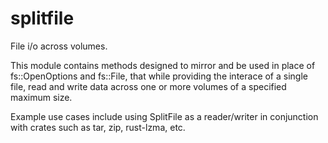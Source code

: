 # splitfile
File i/o across volumes.

This module contains methods designed to mirror and be used in place of fs::OpenOptions and fs::File, that while providing the interace of a single file, read and write data across one or more volumes of a specified maximum size.  

Example use cases include using SplitFile as a reader/writer in conjunction with crates such as tar, zip, rust-lzma, etc.
